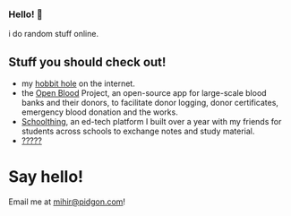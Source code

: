 ### Hello! 👋

i do random stuff online.

## Stuff you should check out!
- my [hobbit hole](https://pidgon.com/) on the internet.
- the [Open Blood](https://github.com/openbloodfdn/app) Project, an open-source app for large-scale blood banks and their donors, to facilitate donor logging, donor certificates, emergency blood donation and the works.
- [Schoolthing](https://github.com/teamschoolthing/schoolthing.org), an ed-tech platform I built over a year with my friends for students across schools to exchange notes and study material.
- [?????](https://zjierb.com/)

# Say hello!

Email me at [mihir@pidgon.com](mailto:mihir@pidgon.com)!
